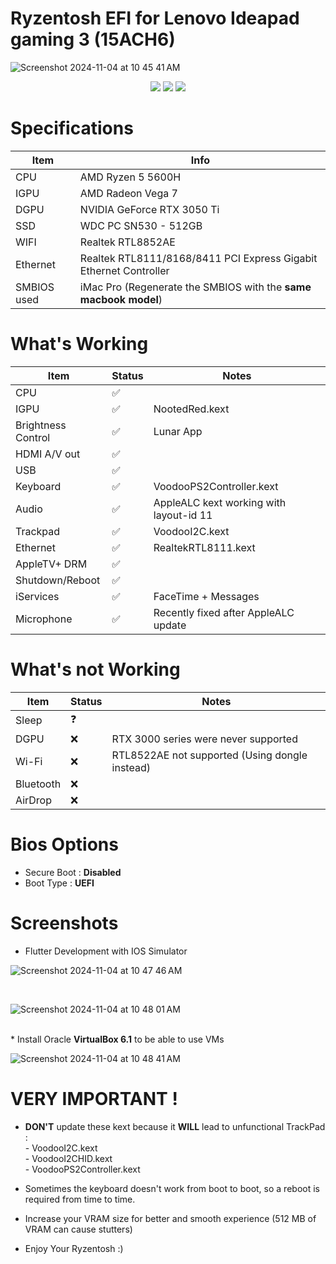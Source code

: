 # Ryzentosh EFI for Lenovo Ideapad gaming 3 (15ACH6)
![Screenshot 2024-11-04 at 10 45 41 AM](https://github.com/user-attachments/assets/fc4650e1-cd23-4370-b0b3-c243daa4199d)

<div id="badges" align="center">
  <img src="https://img.shields.io/badge/OC-1.0.2-blue">
  <img src="https://img.shields.io/badge/macOS-Ventura_13.7-orange">
  <img src="https://img.shields.io/badge/macOS-Sonoma_14.7.1-green">
</div>

# Specifications

| Item  | Info  |
| ------------ | ------------ |
| CPU  |  AMD Ryzen 5 5600H |
| IGPU  |  AMD Radeon Vega 7 |
| DGPU | NVIDIA GeForce RTX 3050 Ti  |
| SSD | WDC PC SN530 - 512GB  |
| WIFI | Realtek RTL8852AE  |
| Ethernet  | Realtek RTL8111/8168/8411 PCI Express Gigabit Ethernet Controller  |
| SMBIOS used  | iMac Pro (Regenerate the SMBIOS with the **same macbook model**)  |

# What's Working

| Item | Status | Notes |
| --- | --- | --- |
| CPU | ✅ |   |
| IGPU | ✅ | NootedRed.kext |
| Brightness Control | ✅ | Lunar App |
| HDMI A/V out | ✅ |   |
| USB | ✅ |  |
| Keyboard | ✅ | VoodooPS2Controller.kext |
| Audio | ✅ | AppleALC kext working with layout-id 11 |
| Trackpad | ✅ | VoodooI2C.kext |
| Ethernet | ✅ | RealtekRTL8111.kext |
| AppleTV+ DRM | ✅ |  |
| Shutdown/Reboot | ✅ |   |
| iServices | ✅ | FaceTime + Messages  |
| Microphone | ✅ | Recently fixed after AppleALC update |

# What's not Working

| Item | Status | Notes |
| --- | --- | --- |
| Sleep | ❓ |  |
| DGPU | ❌ | RTX 3000 series were never supported |
| Wi-Fi | ❌ | RTL8522AE not supported (Using dongle instead) |
| Bluetooth | ❌ |  |
| AirDrop | ❌ |  |

# Bios Options

*   Secure Boot : **Disabled**
*   Boot Type : **UEFI**

# Screenshots
*  Flutter Development with IOS Simulator

![Screenshot 2024-11-04 at 10 47 46 AM](https://github.com/user-attachments/assets/34cb5e51-a67d-4775-9153-356339491347)

<br>

![Screenshot 2024-11-04 at 10 48 01 AM](https://github.com/user-attachments/assets/c2bb0256-249f-4bbd-be2e-187d13993842)

<br>
*  Install Oracle <b>VirtualBox 6.1</b> to be able to use VMs

![Screenshot 2024-11-04 at 10 48 41 AM](https://github.com/user-attachments/assets/0b13e2b9-de1b-4e90-90f7-bb231c9b8f9b)

# VERY IMPORTANT !

*   **DON'T** update these kext because it **WILL** lead to unfunctional TrackPad :
  <br>- VoodooI2C.kext
  <br>- VoodooI2CHID.kext
  <br>- VoodooPS2Controller.kext

*   Sometimes the keyboard doesn't work from boot to boot, so a reboot is required from time to time.<br>

*   Increase your VRAM size for better and smooth experience (512 MB of VRAM can cause stutters)

*   Enjoy Your Ryzentosh :)
